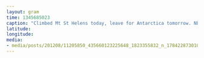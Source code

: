 ```yaml
---
layout: gram
time: 1345685023
caption: "Climbed Mt St Helens today, leave for Antarctica tomorrow. Nbd."
latitude: 
longitude: 
media:
- media/posts/201208/11205850_435660123225648_1823355832_n_17842287301000351.jpg
---
```

